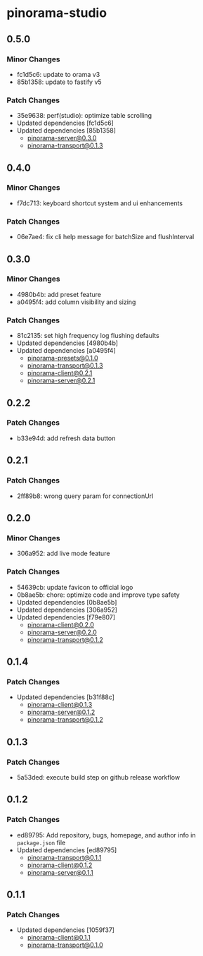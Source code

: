 # pinorama-studio

## 0.5.0

### Minor Changes

- fc1d5c6: update to orama v3
- 85b1358: update to fastify v5

### Patch Changes

- 35e9638: perf(studio): optimize table scrolling
- Updated dependencies [fc1d5c6]
- Updated dependencies [85b1358]
  - pinorama-server@0.3.0
  - pinorama-transport@0.1.3

## 0.4.0

### Minor Changes

- f7dc713: keyboard shortcut system and ui enhancements

### Patch Changes

- 06e7ae4: fix cli help message for batchSize and flushInterval

## 0.3.0

### Minor Changes

- 4980b4b: add preset feature
- a0495f4: add column visibility and sizing

### Patch Changes

- 81c2135: set high frequency log flushing defaults
- Updated dependencies [4980b4b]
- Updated dependencies [a0495f4]
  - pinorama-presets@0.1.0
  - pinorama-transport@0.1.3
  - pinorama-client@0.2.1
  - pinorama-server@0.2.1

## 0.2.2

### Patch Changes

- b33e94d: add refresh data button

## 0.2.1

### Patch Changes

- 2ff89b8: wrong query param for connectionUrl

## 0.2.0

### Minor Changes

- 306a952: add live mode feature

### Patch Changes

- 54639cb: update favicon to official logo
- 0b8ae5b: chore: optimize code and improve type safety
- Updated dependencies [0b8ae5b]
- Updated dependencies [306a952]
- Updated dependencies [f79e807]
  - pinorama-client@0.2.0
  - pinorama-server@0.2.0
  - pinorama-transport@0.1.2

## 0.1.4

### Patch Changes

- Updated dependencies [b31f88c]
  - pinorama-client@0.1.3
  - pinorama-server@0.1.2
  - pinorama-transport@0.1.2

## 0.1.3

### Patch Changes

- 5a53ded: execute build step on github release workflow

## 0.1.2

### Patch Changes

- ed89795: Add repository, bugs, homepage, and author info in `package.json` file
- Updated dependencies [ed89795]
  - pinorama-transport@0.1.1
  - pinorama-client@0.1.2
  - pinorama-server@0.1.1

## 0.1.1

### Patch Changes

- Updated dependencies [1059f37]
  - pinorama-client@0.1.1
  - pinorama-transport@0.1.0

